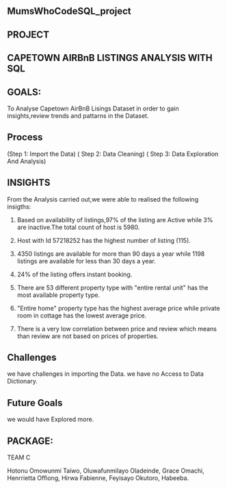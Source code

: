 

## MumsWhoCodeSQL_project 

  ## PROJECT       
                                  
 ## CAPETOWN AIRBnB LISTINGS ANALYSIS WITH SQL

## GOALS:
To Analyse Capetown AirBnB Lisings Dataset in order to gain insights,review trends and pattarns in the Dataset.

## Process

(Step 1:  Import the Data)
( Step 2: Data Cleaning)
( Step 3: Data Exploration And Analysis)

## INSIGHTS
 From the Analysis carried out,we were able to realised the following insigths:

 1. Based on availability of listings,97% of the listing are Active while 3% are inactive.The total count of host is 5980.

2.  Host with Id 57218252 has the highest number of listing (115).

3.  4350 listings are available for more than 90 days a year while 1198 listings are available for less than 30 days a year.

4.  24% of the listing offers instant booking.

5.  There are 53 different property type with "entire rental unit" has the most available property type.

6.  "Entire home" property type has the highest average price while private room in cottage has the lowest average price.

7.  There is a very low correlation between price and review which means than review are not based on prices of properties.

## Challenges
 we have challenges in importing the Data.
 we have no Access to Data Dictionary.
 
## Future Goals

we would have Explored more.


## PACKAGE:

  TEAM C
        
Hotonu Omowunmi Taiwo,
Oluwafunmilayo Oladeinde,
Grace Omachi,
Henrrietta Offiong,
Hirwa Fabienne,
Feyisayo Okutoro,
Habeeba.

